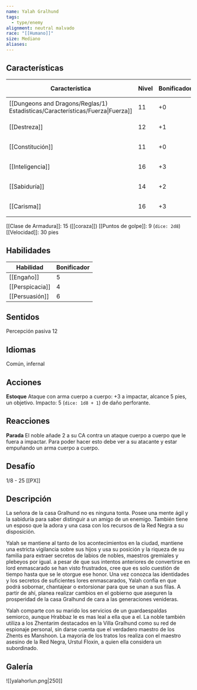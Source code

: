 ```yaml
---
name: Yalah Gralhund
tags:
  - type/enemy
alignment: neutral malvado
race: "[[Humano]]"
size: Mediano
aliases:
---
```


## Características

| Característica                                                                 | Nivel | Bonificador | Lanzar dado      |
| ------------------------------------------------------------------------------ | ----- | ----------- | ---------------- |
| [[Dungeons and Dragons/Reglas/1) Estadisticas/Características/Fuerza\|Fuerza]] | 11    | +0          | `dice: 1d20 + 0` |
| [[Destreza]]                                                                   | 12    | +1          | `dice: 1d20 + 1` |
| [[Constitución]]                                                               | 11    | +0          | `dice: 1d20 + 0` |
| [[Inteligencia]]                                                               | 16    | +3          | `dice: 1d20 + 1` |
| [[Sabiduría]]                                                                  | 14    | +2          | `dice: 1d20 + 2` |
| [[Carisma]]                                                                    | 16    | +3          | `dice: 1d20 + 3` |


[[Clase de Armadura]]: 15 ([[coraza]])
[[Puntos de golpe]]: 9 (`dice: 2d8`)
[[Velocidad]]: 30 pies

## Habilidades

| Habilidad       | Bonificador |
| --------------- | ----------- |
| [[Engaño]]      | 5           |
| [[Perspicacia]] | 4           |
| [[Persuasión]]  | 6           |

## Sentidos

Percepción pasiva 12

## Idiomas

Común, infernal

## Acciones

**Estoque**
Ataque con arma cuerpo a cuerpo: +3 a impactar, alcance 5 pies, un objetivo. 
Impacto: 5 (`dice: 1d8 + 1`) de daño perforante.

## Reacciones

**Parada**
El noble añade 2 a su CA contra un ataque cuerpo a cuerpo que le fuera a impactar. Para poder hacer esto debe ver a su atacante y estar empuñando un arma cuerpo a cuerpo.

## Desafío

1/8 - 25 [[PX]]

## Descripción

La señora de la casa Gralhund no es ninguna tonta. Posee una mente ágil y la sabiduría para saber distinguir a un amigo de un enemigo. También tiene un esposo que la adora y una casa con los recursos de la Red Negra a su disposición.

Yalah se mantiene al tanto de los acontecimientos en la ciudad, mantiene una estricta vigilancia sobre sus hijos y usa su posición y la riqueza de su familia para extraer secretos de labios de nobles, maestros gremiales y plebeyos por igual.
a pesar de que sus intentos anteriores de convertirse en lord enmascarado se han visto frustrados, cree que es solo cuestión de tiempo hasta que se le otorgue ese honor. Una vez conozca las identidades y los secretos de suficientes lores enmascarados, Yalah confía en que podrá sobornar, chantajear o extorsionar para que se unan a sus filas. A partir de ahí, planea realizar cambios en el gobierno que aseguren la prosperidad de la casa Gralhund de cara a las generaciones venideras.

Yalah comparte con su marido los servicios de un guardaespaldas semiorco, aunque Hrabbaz le es mas leal a ella que a el. La noble también utiliza a los Zhentarim destacados en la Villa Gralhund como su red de espionaje personal, sin darse cuenta que el verdadero maestro de los Zhents es Manshoon. La mayoría de los tratos los realiza con el maestro asesino de la Red Negra, Urstul Floxin, a quien ella considera un subordinado.

## Galería


![[yalahorlun.png|250]]